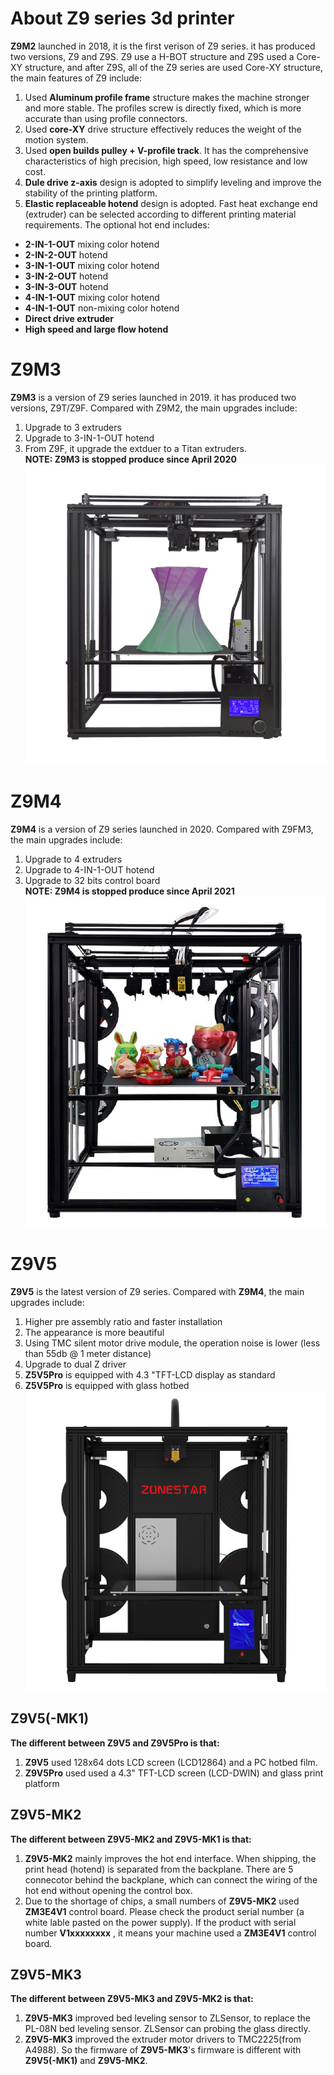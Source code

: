 # About Z9 series 3d printer
**Z9M2** launched in 2018, it is the first verison of Z9 series. it has produced two versions, Z9 and Z9S. Z9 use a H-BOT structure and Z9S used a Core-XY structure, and after Z9S, all of the Z9 series are used Core-XY structure, the main features of Z9 include:  
1. Used **Aluminum profile frame** structure makes the machine  stronger and more stable. The profiles screw is directly fixed, which is more accurate than using profile connectors.  
2. Used **core-XY** drive structure effectively reduces the weight of the motion system.
3. Used **open builds pulley + V-profile track**. It has the comprehensive characteristics of high precision, high speed, low resistance and low cost.  
4. **Dule drive z-axis** design is adopted to simplify leveling and improve the stability of the printing platform.  
5. **Elastic replaceable hotend** design is adopted. Fast heat exchange end (extruder) can be selected according to different printing material requirements. The optional hot end includes:  
- **2-IN-1-OUT** mixing color hotend    
- **2-IN-2-OUT** hotend   
- **3-IN-1-OUT** mixing color hotend  
- **3-IN-2-OUT** hotend  
- **3-IN-3-OUT** hotend  
- **4-IN-1-OUT** mixing color hotend  
- **4-IN-1-OUT** non-mixing color hotend    
- **Direct drive extruder**  
- **High speed and large flow hotend**  


# Z9M3 
**Z9M3** is a version of Z9 series launched in 2019.  it has produced two versions, Z9T/Z9F. Compared with Z9M2, the main upgrades include:  
1. Upgrade to 3 extruders  
2. Upgrade to 3-IN-1-OUT hotend  
3. From Z9F, it upgrade the extduer to a Titan extruders.  
**NOTE: Z9M3 is stopped produce since April 2020**  
![Z9FM3](Z9M3.jpg)  

# Z9M4 
**Z9M4** is a version of Z9 series launched in 2020. Compared with Z9FM3, the main upgrades include:  
1. Upgrade to 4 extruders  
2. Upgrade to 4-IN-1-OUT hotend  
3. Upgrade to 32 bits control board  
**NOTE: Z9M4 is stopped produce since April 2021**  
![Z9M4](Z9M4.jpg)

# Z9V5
**Z9V5** is the latest version of Z9 series. Compared with **Z9M4**, the main upgrades include:
1. Higher pre assembly ratio and faster installation
2. The appearance is more beautiful
3. Using TMC silent motor drive module, the operation noise is lower (less than 55db @ 1 meter distance)
4. Upgrade to dual Z driver
5. **Z5V5Pro** is equipped with 4.3 "TFT-LCD display as standard
6. **Z5V5Pro** is equipped with glass hotbed
![Z9V5](Z9V5.jpg)

## Z9V5(-MK1) 
**The different between Z9V5 and Z9V5Pro is that:**    
1. **Z9V5** used 128x64 dots LCD screen (LCD12864) and a PC hotbed film.  
2. **Z9V5Pro** used used a 4.3" TFT-LCD screen (LCD-DWIN) and glass print platform  

## Z9V5-MK2 
**The different between Z9V5-MK2 and Z9V5-MK1 is that:**    
1. **Z9V5-MK2** mainly improves the hot end interface. When shipping, the print head (hotend) is separated from the backplane. There are 5 connecotor behind the backplane, which can connect the wiring of the hot end without opening the control box.  
2. Due to the shortage of chips, a small numbers of **Z9V5-MK2** used **ZM3E4V1** control board. Please check the product serial number (a white lable pasted on the power supply). If the product with serial number **V1xxxxxxxx** , it means your machine used a **ZM3E4V1** control board.  

## Z9V5-MK3 
**The different between Z9V5-MK3 and Z9V5-MK2 is that:**  
1. **Z9V5-MK3** improved bed leveling sensor to ZLSensor, to replace the PL-08N bed leveling sensor. ZLSensor can probing the glass directly.  
2. **Z9V5-MK3** improved the extruder motor drivers to TMC2225(from A4988). So the firmware of **Z9V5-MK3**'s firmware is different with **Z9V5(-MK1)** and **Z9V5-MK2**.

